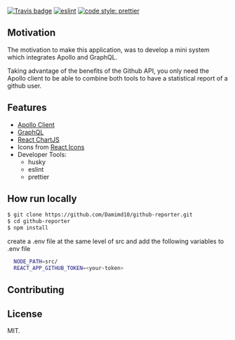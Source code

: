 [![Travis badge](https://travis-ci.com/Damimd10/github-reporter.svg)](https://travis-ci.com/Damimd10/github-reporter)
[![eslint](https://img.shields.io/badge/eslint-enabled-green.svg)](https://eslint.org/)
[![code style: prettier](https://img.shields.io/badge/code_style-prettier-ff69b4.svg)](https://github.com/prettier/prettier)

## Motivation

The motivation to make this application, was to develop a mini system which integrates Apollo and GraphQL.

Taking advantage of the benefits of the Github API, you only need the Apollo client to be able to combine both tools to have a statistical report of a github user.

## Features

- [Apollo Client](https://github.com/apollographql/apollo-client)
- [GraphQL](https://github.com/facebook/graphql)
- [React ChartJS](https://github.com/reactjs/react-chartjs)
- Icons from [React Icons](https://github.com/react-icons/react-icons)
- Developer Tools:
  - husky
  - eslint
  - prettier

## How run locally

```bash
$ git clone https://github.com/Damimd10/github-reporter.git
$ cd github-reporter
$ npm install
```

create a .env file at the same level of src and add the following variables to .env file

```bash
  NODE_PATH=src/
  REACT_APP_GITHUB_TOKEN=<your-token>
```

## Contributing

## License

MIT.
